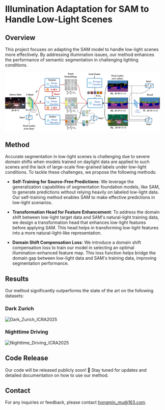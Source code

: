 # Illumination Adaptation for SAM to Handle Low-Light Scenes

## Overview
This project focuses on adapting the SAM model to handle low-light scenes more effectively. By addressing illumination issues, our method enhances the performance of semantic segmentation in challenging lighting conditions.

![Example Image](images/ours.jpg)

## Method
Accurate segmentation in low-light scenes is challenging due to severe domain shifts when models trained on daylight data are applied to such scenes and the lack of large-scale fine-grained labels under low-light conditions. To tackle these challenges, we propose the following methods:

- **Self-Training for Source-Free Predictions**: We leverage the generalization capabilities of segmentation foundation models, like SAM, to generate predictions without relying heavily on labeled low-light data. Our self-training method enables SAM to make effective predictions in low-light scenarios.

- **Transformation Head for Feature Enhancement**: To address the domain shift between low-light target data and SAM's natural-light training data, we design a transformation head that enhances low-light features before applying SAM. This head helps in transforming low-light features into a more natural-light-like representation.

- **Domain Shift Compensation Loss**: We introduce a domain shift compensation loss to train our model in selecting an optimal illumination-enhanced feature map. This loss function helps bridge the domain gap between low-light data and SAM's training data, improving segmentation performance.

## Results
Our method significantly outperforms the state of the art on the following datasets:

### Dark Zurich
![Dark_Zurich_ICRA2025](https://github.com/user-attachments/assets/4a35411e-66f1-4d68-ab55-8909275a81e8)

### Nighttime Driving
![Nighttime_Driving_ICRA2025](https://github.com/user-attachments/assets/9b150ddc-7538-4169-bfed-812c91ae5df1)

## Code Release
Our code will be released publicly soon! 🚀 Stay tuned for updates and detailed documentation on how to use our method.

## Contact
For any inquiries or feedback, please contact [hongmin_mu@163.com](mailto:hongmin_mu@163.com).
